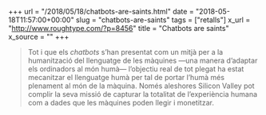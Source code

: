 +++
url = "/2018/05/18/chatbots-are-saints.html"
date = "2018-05-18T11:57:00+00:00"
slug = "chatbots-are-saints"
tags = ["retalls"]
x_url = "http://www.roughtype.com/?p=8456"
title = "Chatbots are saints"
x_source = ""
+++


> Tot i que els *chatbots* s’han presentat com un mitjà per a la humanització del llenguatge de les màquines —una manera d’adaptar els ordinadors al món humà— l’objectiu real de tot plegat ha estat mecanitzar el llenguatge humà per tal de portar l’humà més plenament al món de la màquina. Només aleshores Silicon Valley pot complir la seva missió de capturar la totalitat de l’experiència humana com a dades que les màquines poden llegir i monetitzar.
